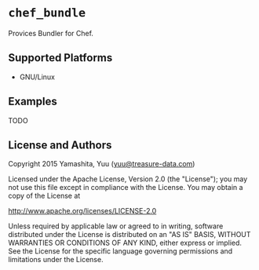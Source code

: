 # `chef_bundle`

Provices Bundler for Chef.

## Supported Platforms

* GNU/Linux

## Examples

TODO

## License and Authors

Copyright 2015 Yamashita, Yuu (yuu@treasure-data.com)

Licensed under the Apache License, Version 2.0 (the "License");
you may not use this file except in compliance with the License.
You may obtain a copy of the License at

http://www.apache.org/licenses/LICENSE-2.0

Unless required by applicable law or agreed to in writing, software
distributed under the License is distributed on an "AS IS" BASIS,
WITHOUT WARRANTIES OR CONDITIONS OF ANY KIND, either express or implied.
See the License for the specific language governing permissions and
limitations under the License.
